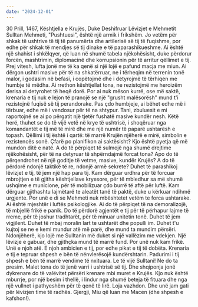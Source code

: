 ```yaml
---
date: "2024-12-01"
---
```


30 Prill, 1467, Kështjella e Krujës, Duke Deshifruar Lëvizjet e Mehmetit
Sulltan Mehmeti, "Pushtuesi", është një armik i frikshëm. Jo vetëm për shkak të ushtrive të tij të panumërta dhe artilerisë së tij të fuqishme, por edhe për shkak të mendjes së tij dinake e të paparashikueshme. Ai është një shahist i shkëlqyer, që luan në shumë tabela njëkohësisht, duke përdorur forcën, mashtrimin, diplomacinë dhe korrupsionin për të arritur qëllimet e tij.
Prej vitesh, lufta jonë me të ka qenë si një lojë e pafund macja me miun. Ai dërgon ushtri masive për të na shkatërruar, ne i tërheqim në terrenin tonë malor, i godasim në befasi, i copëtojmë dhe i detyrojmë të tërhiqen me humbje të mëdha. Ai rrethon kështjellat tona, ne rezistojmë me heroizëm derisa ai detyrohet të heqë dorë.
Por ai nuk mëson kurrë, ose më saktë, krenaria e tij nuk e lejon të pranojë se një "grusht malësorësh" mund t'i rezistojnë fuqisë së tij perandorake. Pas çdo humbjeje, ai bëhet edhe më i tërbuar, edhe më i vendosur për të na shtypur.
Tani, zbuluesit e mi raportojnë se ai po përgatit një tjetër fushatë masive kundër nesh. Këtë herë, thuhet se do të vijë vetë në krye të ushtrisë, i shoqëruar nga komandantët e tij më të mirë dhe me një numër të paparë ushtarësh e topash. Qëllimi i tij është i qartë: të marrë Krujën njëherë e mirë, simbolin e rezistencës sonë.
Çfarë po planifikon ai saktësisht? Kjo është pyetja që më mundon ditë e natë. A do të përpiqet të sulmojë nga shumë drejtime njëkohësisht, për të na detyruar të shpërndajmë forcat tona? Apo do të përqendrohet në një goditje të vetme, masive, kundër Krujës? A do të përdorë ndonjë taktikë të re, ndonjë armë sekrete?
Duhet të parashikoj lëvizjet e tij, të jem një hap para tij. Kam dërguar urdhra për të forcuar mbrojtjen e të gjitha kështjellave kryesore, për të mbledhur sa më shumë ushqime e municione, për të mobilizuar çdo burrë të aftë për luftë. Kam dërguar gjithashtu lajmëtarë te aleatët tanë të paktë, duke u kërkuar ndihmë urgjente.
Por unë e di se Mehmeti nuk mbështetet vetëm te forca ushtarake. Ai është mjeshtër i luftës psikologjike. Ai do të përpiqet të na demoralizojë, të mbjellë frikë e panik. Do të përdorë agjentët e tij për të përhapur lajme të rreme, për të joshur tradhtarët, për të minuar unitetin tonë.
Duhet të jem vigjilent. Duhet të mbaj moralin lart te ushtarët dhe populli im. Duhet t'u kujtoj se ne e kemi mundur atë më parë, dhe mund ta mundim përsëri.
Ndonjëherë, kjo lojë me Sulltanin më duket si një vallëzim me vdekjen. Një lëvizje e gabuar, dhe gjithçka mund të marrë fund. Por unë nuk kam frikë. Unë e njoh atë. E njoh ambicien e tij, por edhe pikat e tij të dobëta. Krenaria e tij e tepruar shpesh e bën të nënvlerësojë kundërshtarin. Padurimi i tij shpesh e bën të marrë vendime të nxituara.
Le të vijë Sulltani! Ne do ta presim. Malet tona do të jenë varri i ushtrisë së tij. Dhe shqiponja jonë dykrenare do të valëvitet përsëri krenare mbi muret e Krujës. Kjo nuk është mburrje, por një besim i thellë, i lindur nga shumë beteja të fituara dhe nga një vullnet i pathyeshëm për të qenë të lirë.
Loja vazhdon. Dhe unë jam gati për lëvizjen time të radhës.
Gjergji, Miu që luan me Macen (dhe shpesh e kafshon!).